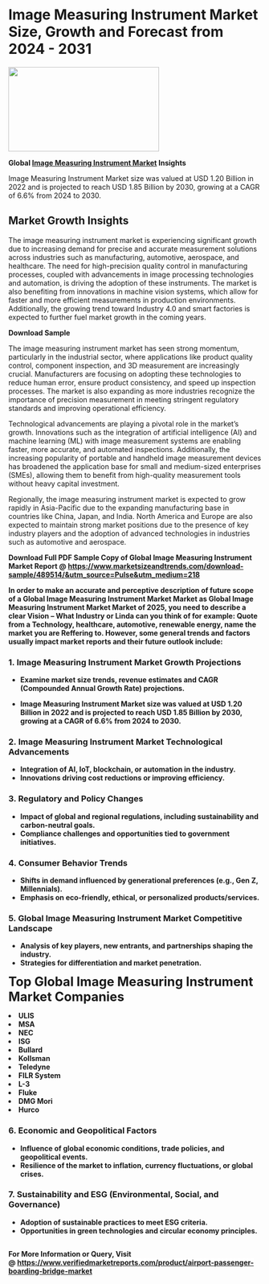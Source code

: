 <H1>Image Measuring Instrument Market Size, Growth and Forecast from 2024 - 2031</H1><img class="aligncenter size-medium wp-image-584254" src="https://thirdeyenews.in/wp-content/uploads/2024/09/Global-Market-Research-300x168.jpeg" alt="" width="300" height="168" /><p><strong>Global&nbsp;<a href="https://www.marketsizeandtrends.com/download-sample/489514/&amp;utm_source=Pulse&amp;utm_medium=218">Image Measuring Instrument Market</a> Insights</strong></p><p>Image Measuring Instrument Market size was valued at USD 1.20 Billion in 2022 and is projected to reach USD 1.85 Billion by 2030, growing at a CAGR of 6.6% from 2024 to 2030.</p><p><h2>Market Growth Insights</h2> <p>The image measuring instrument market is experiencing significant growth due to increasing demand for precise and accurate measurement solutions across industries such as manufacturing, automotive, aerospace, and healthcare. The need for high-precision quality control in manufacturing processes, coupled with advancements in image processing technologies and automation, is driving the adoption of these instruments. The market is also benefiting from innovations in machine vision systems, which allow for faster and more efficient measurements in production environments. Additionally, the growing trend toward Industry 4.0 and smart factories is expected to further fuel market growth in the coming years.</p> <p><strong>Download Sample</strong></p> <p>The image measuring instrument market has seen strong momentum, particularly in the industrial sector, where applications like product quality control, component inspection, and 3D measurement are increasingly crucial. Manufacturers are focusing on adopting these technologies to reduce human error, ensure product consistency, and speed up inspection processes. The market is also expanding as more industries recognize the importance of precision measurement in meeting stringent regulatory standards and improving operational efficiency.</p> <p>Technological advancements are playing a pivotal role in the market’s growth. Innovations such as the integration of artificial intelligence (AI) and machine learning (ML) with image measurement systems are enabling faster, more accurate, and automated inspections. Additionally, the increasing popularity of portable and handheld image measurement devices has broadened the application base for small and medium-sized enterprises (SMEs), allowing them to benefit from high-quality measurement tools without heavy capital investment.</p> <p>Regionally, the image measuring instrument market is expected to grow rapidly in Asia-Pacific due to the expanding manufacturing base in countries like China, Japan, and India. North America and Europe are also expected to maintain strong market positions due to the presence of key industry players and the adoption of advanced technologies in industries such as automotive and aerospace.</p> <p><strong></p><p><span class=""><strong>Download Full PDF Sample Copy of Global Image Measuring Instrument Market Report</strong> @ <a href="https://www.marketsizeandtrends.com/download-sample/489514/&amp;utm_source=Pulse&amp;utm_medium=218" target="_blank">https://www.marketsizeandtrends.com/download-sample/489514/&amp;utm_source=Pulse&amp;utm_medium=218</a></span></p><p>In order to make an accurate and perceptive description of future scope of a Global&nbsp;Image Measuring Instrument Market Market as Global&nbsp;Image Measuring Instrument Market Market of 2025, you need to describe a clear Vision &ndash; What Industry or Linda can you think of for example: Quote from a Technology, healthcare, automotive, renewable energy, name the market you are Reffering to. However, some general trends and factors usually impact market reports and their future outlook include:</p><h3>1.&nbsp;<strong>Image Measuring Instrument Market Growth Projections</strong></h3><ul><li>Examine market size trends, revenue estimates and CAGR (Compounded Annual Growth Rate) projections.</li><li><p>Image Measuring Instrument Market size was valued at USD 1.20 Billion in 2022 and is projected to reach USD 1.85 Billion by 2030, growing at a CAGR of 6.6% from 2024 to 2030.</p></li></ul><h3>2.&nbsp;<strong>Image Measuring Instrument Market Technological Advancements</strong></h3><ul><li>Integration of AI, IoT, blockchain, or automation in the industry.</li><li>Innovations driving cost reductions or improving efficiency.</li></ul><h3>3.&nbsp;<strong>Regulatory and Policy Changes</strong></h3><ul><li>Impact of global and regional regulations, including sustainability and carbon-neutral goals.</li><li>Compliance challenges and opportunities tied to government initiatives.</li></ul><h3>4.&nbsp;<strong>Consumer Behavior Trends</strong></h3><ul><li>Shifts in demand influenced by generational preferences (e.g., Gen Z, Millennials).</li><li>Emphasis on eco-friendly, ethical, or personalized products/services.</li></ul><h3>5.&nbsp;<strong>Global Image Measuring Instrument Market Competitive Landscape</strong></h3><ul><li>Analysis of key players, new entrants, and partnerships shaping the industry.</li><li>Strategies for differentiation and market penetration.</li></ul><p data-pm-slice="1 1 []"><span style="color: inherit; font-family: inherit; font-size: 25px;">Top Global Image Measuring Instrument Market Companies</span></p><div class="" data-test-id=""><p><li>ULIS</li><li> MSA</li><li> NEC</li><li> ISG</li><li> Bullard</li><li> Kollsman</li><li> Teledyne</li><li> FILR System</li><li> L-3</li><li> Fluke</li><li> DMG Mori</li><li> Hurco</li></p></div><h3>6.&nbsp;<strong>Economic and Geopolitical Factors</strong></h3><ul><li>Influence of global economic conditions, trade policies, and geopolitical events.</li><li>Resilience of the market to inflation, currency fluctuations, or global crises.</li></ul><h3>7.&nbsp;<strong>Sustainability and ESG (Environmental, Social, and Governance)</strong></h3><ul><li>Adoption of sustainable practices to meet ESG criteria.</li><li>Opportunities in green technologies and circular economy principles.</li></ul><h2><strong style="font-size: 14px;">For More Information or Query, Visit @&nbsp;</strong><a style="background-color: #ffffff; font-size: 14px;" href="https://www.marketsizeandtrends.com/report/image-measuring-instrument-market/" target="_blank">https://www.verifiedmarketreports.com/product/airport-passenger-boarding-bridge-market</a></h2>
